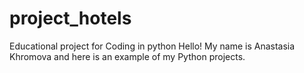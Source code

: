 # project_hotels
Educational project for Coding in python
Hello! My name is Anastasia Khromova and here is an example of my Python projects.
